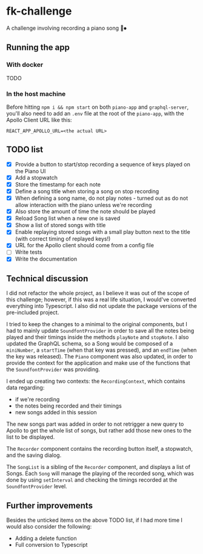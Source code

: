 # fk-challenge

A challenge involving recording a piano song 🎹⏺

## Running the app

### With docker

TODO

### In the host machine

Before hitting `npm i && npm start` on both `piano-app` and `graphql-server`, you'll also need to add an `.env` file at the root of the `piano-app`, with the Apollo Client URL like this:

`REACT_APP_APOLLO_URL=<the actual URL>`

## TODO list

- [x] Provide a button to start/stop recording a sequence of keys played on the Piano UI
- [x] Add a stopwatch
- [x] Store the timestamp for each note
- [x] Define a song title when storing a song on stop recording
- [x] When defining a song name, do not play notes - turned out as do not allow interaction with the piano unless we're recording
- [x] Also store the amount of time the note should be played
- [x] Reload Song list when a new one is saved
- [x] Show a list of stored songs with title
- [x] Enable replaying stored songs with a small play button next to the title (with correct timing of replayed keys!)
- [x] URL for the Apollo client should come from a config file
- [ ] Write tests
- [x] Write the documentation

## Technical discussion

I did not refactor the whole project, as I believe it was out of the scope of this challenge; however, if this was a real life situation, I would've converted everything into Typescript.
I also did not update the package versions of the pre-included project.

I tried to keep the changes to a minimal to the original components, but I had to mainly update `SoundfontProvider` in order to save all the notes being played and their timings inside the methods `playNote` and `stopNote`. I also updated the GraphQL schema, so a Song would be composed of a `miniNumber`, a `startTime` (when that key was pressed), and an `endTime` (when the key was released).
The `Piano` component was also updated, in order to provide the context for the application and make use of the functions that the `SoundfontProvider` was providing.

I ended up creating two contexts: the `RecordingContext`, which contains data regarding:

- if we're recording
- the notes being recorded and their timings
- new songs added in this session

The new songs part was added in order to not retrigger a new query to Apollo to get the whole list of songs, but rather add those new ones to the list to be displayed.

The `Recorder` component contains the recording button itself, a stopwatch, and the saving dialog.

The `SongList` is a sibling of the `Recorder` component, and displays a list of Songs. Each `Song` will manage the playing of the recorded song, which was done by using `setInterval` and checking the timings recorded at the `SoundfontProvider` level.

## Further improvements

Besides the unticked items on the above TODO list, if I had more time I would also consider the following:

- Adding a delete function
- Full conversion to Typescript
